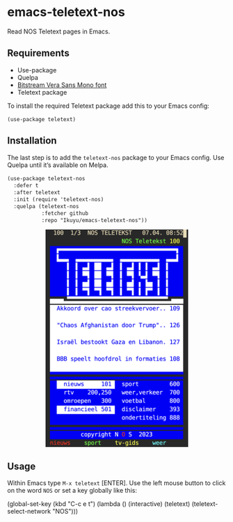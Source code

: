 
# emacs-teletext-nos

Read NOS Teletext pages in Emacs.

## Requirements

* Use-package
* Quelpa
* [Bitstream Vera Sans Mono font](http://legionfonts.com/fonts/bitstream-vera-sans-mono)
* Teletext package

To install the required Teletext package add this to your Emacs config:

```elisp
(use-package teletext)
```

## Installation

The last step is to add the `teletext-nos` package to your Emacs config. Use Quelpa until it’s available on Melpa.

```elisp
(use-package teletext-nos
  :defer t
  :after teletext
  :init (require 'teletext-nos)
  :quelpa (teletext-nos
           :fetcher github
           :repo "Ikuyu/emacs-teletext-nos"))
```

<center><img src="nos-teletekst.png" height="500"></center>

## Usage

Within Emacs type `M-x teletext` [ENTER]. Use the left mouse button to click on the word `NOS` or set a key globally like this:

(global-set-key (kbd "C-c e t") (lambda ()
                                  (interactive)
                                  (teletext)
                                  (teletext-select-network "NOS")))
